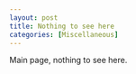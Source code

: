 ```yaml
---
layout: post
title: Nothing to see here
categories: [Miscellaneous]
---
```


Main page, nothing to see here.

